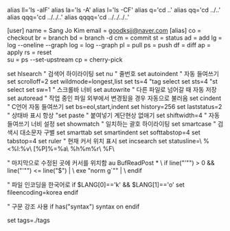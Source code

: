alias ll='ls -alF'
alias la='ls -A'
alias l='ls -CF'
alias q='cd ..'
alias qq='cd ../..'
alias qqq='cd ../../..'
alias qqqq='cd ../../../..'


[user]
        name = Sang Jo Kim
        email = goodksjj@naver.com
[alias]
	co = checkout
	br = branch
	bd = branch -d
        cm = commit
	st = status
	ad = add
	lg = log --oneline --graph
        log = log --graph
	pl = pull
	ps = push
	df = diff
	ap = apply
	rs = reset	
	su = ps --set-upstream
	cp = cherry-pick
        
        

set hlsearch " 검색어 하이라이팅
set nu " 줄번호
set autoindent " 자동 들여쓰기
set scrolloff=2
set wildmode=longest,list
set ts=4 "tag select
set sts=4 "st select
set sw=1 " 스크롤바 너비
set autowrite " 다른 파일로 넘어갈 때 자동 저장
set autoread " 작업 중인 파일 외부에서 변경됬을 경우 자동으로 불러옴
set cindent " C언어 자동 들여쓰기
set bs=eol,start,indent
set history=256
set laststatus=2 " 상태바 표시 항상
"set paste " 붙여넣기 계단현상 없애기
set shiftwidth=4 " 자동 들여쓰기 너비 설정
set showmatch " 일치하는 괄호 하이라이팅
set smartcase " 검색시 대소문자 구별
set smarttab
set smartindent
set softtabstop=4
set tabstop=4
set ruler " 현재 커서 위치 표시
set incsearch
set statusline=\ %<%l:%v\ [%P]%=%a\ %h%m%r\ %F\

" 마지막으로 수정된 곳에 커서를 위치함
au BufReadPost *
\ if line("'\"") > 0 && line("'\"") <= line("$") |
\ exe "norm g`\"" |
\ endif

" 파일 인코딩을 한국어로
if $LANG[0]=='k' && $LANG[1]=='o'
    set fileencoding=korea
endif

" 구문 강조 사용
if has("syntax")
    syntax on
endif

set tags=./tags
